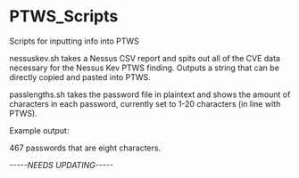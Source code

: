 # PTWS_Scripts
Scripts for inputting info into PTWS

nessuskev.sh takes a Nessus CSV report and spits out all of the CVE data necessary for the Nessus Kev PTWS finding. Outputs a string that can be directly copied and pasted into PTWS.

passlengths.sh takes the password file in plaintext and shows the amount of characters in each password, currently set to 1-20 characters (in line with PTWS).

Example output:

467 passwords that are eight characters.

*-----NEEDS UPDATING-----*
